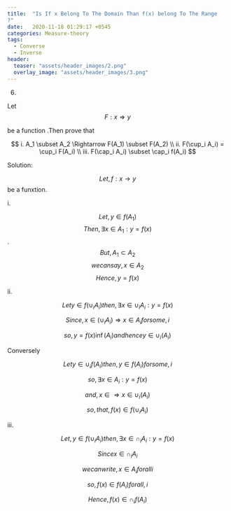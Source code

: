 ```yaml
---
title:  "Is If x Belong To The Domain Than f(x) belong To The Range
?"
date:   2020-11-18 01:29:17 +0545
categories: Measure-theory
tags:
  - Converse
  - Inverse
header:
  teaser: "assets/header_images/2.png"
  overlay_image: "assets/header_images/3.png"
---
```







6.

Let 
 $$ F : x \Rightarrow y $$

be a function .Then prove that

$$
 i. A_1 \subset A_2   \Rightarrow  F(A_1)  \subset  F(A_2) \\  
   ii. F(\cup_i A_i)  = \cup_i F(A_i) \\ 
    iii. F(\cap_i A_i) \subset \cap_i f(A_i) $$

Solution:

 $$Let , f: x \rightarrow y$$ be a funxtion.

i.

$$Let , y \in f(A_1)$$ 
$$Then , \exists x \in A_1 : y = f(x) $$.
$$ But , A_1 \subset A_2 $$
$$we can say , x \in A_2 $$ 
$$ Hence ,  y = f(x) $$

ii.

$$ Let  y \in f( \cup_i A_i) then, \exists x \in \cup_i A_i : y = f(x)$$

$$Since , x \in (\cup_iA_i) \Rightarrow  x \in A_i for some , i $$

$$ so, y = f(x) \inf(A_i) and hence y \in \cup_i(A_i) $$

Conversely

$$ Let y \in \cup_if(A_i) then, y \in f(A_i) for  some , i $$

$$ so, \exists x \in A_i : y = f(x)$$

$$ and, x \in \Rightarrow x \in \cup_i(A_i) $$

$$ so, that, f(x) \in f(\cup_i A_i)$$

iii.

$$Let , y \in f(\cup_i A_i) then , \exists x \in \cap_i A_i : y = f(x)$$

$$ Since x \in \cap_i A_i $$

$$we can write , x \in A_i for all i $$

$$so , f(x)  \in f(A_i) for all , i $$

$$ Hence , f(x) \in \cap_if(A_i)$$